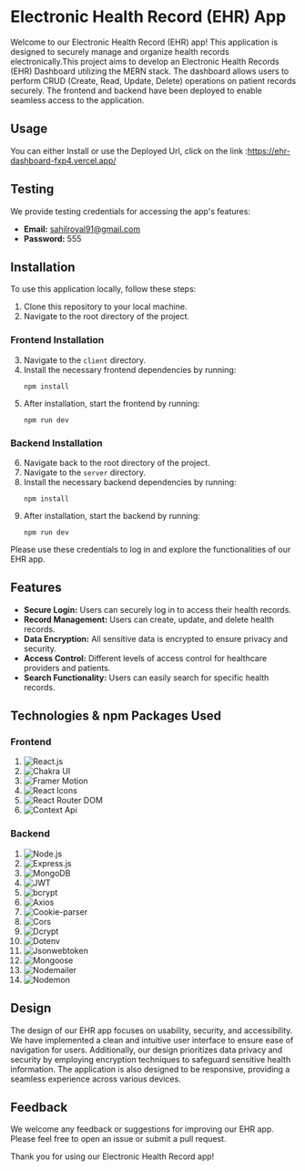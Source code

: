 # Electronic Health Record (EHR) App

Welcome to our Electronic Health Record (EHR) app! This application is designed to securely manage and organize health records electronically.This project aims to develop an Electronic Health Records (EHR) Dashboard utilizing the MERN stack. The dashboard allows users to perform CRUD (Create, Read, Update, Delete) operations on patient records securely. The frontend and backend have been deployed to enable seamless access to the application.

## Usage
 You can either Install or use the Deployed Url, click on the link :https://ehr-dashboard-fxp4.vercel.app/
 
## Testing

We provide testing credentials for accessing the app's features:

- **Email:** sahilroyal91@gmail.com
- **Password:** 555   

## Installation

To use this application locally, follow these steps:

1. Clone this repository to your local machine.
2. Navigate to the root directory of the project.

### Frontend Installation

3. Navigate to the `client` directory.
4. Install the necessary frontend dependencies by running:
    ```
    npm install
    ```
5. After installation, start the frontend by running:
    ```
    npm run dev
    ```

### Backend Installation

6. Navigate back to the root directory of the project.
7. Navigate to the `server` directory.
8. Install the necessary backend dependencies by running:
    ```
    npm install
    ```
9. After installation, start the backend by running:
    ```
    npm run dev
    ```



Please use these credentials to log in and explore the functionalities of our EHR app.

## Features

- **Secure Login:** Users can securely log in to access their health records.
- **Record Management:** Users can create, update, and delete health records.
- **Data Encryption:** All sensitive data is encrypted to ensure privacy and security.
- **Access Control:** Different levels of access control for healthcare providers and patients.
- **Search Functionality:** Users can easily search for specific health records.

## Technologies & npm Packages Used

### Frontend

1. 
   ![React.js](https://img.shields.io/badge/React.js-Latest-blue)
2.
   ![Chakra UI](https://img.shields.io/badge/Chakra%20UI-Latest-9cf)
3.
   ![Framer Motion](https://img.shields.io/badge/Framer%20Motion-Latest-brightgreen)
4. 
   ![React Icons](https://img.shields.io/badge/React%20Icons-Latest-blueviolet)
5. 
   ![React Router DOM](https://img.shields.io/badge/React%20Router%20DOM-Latest-orange)
6. ![Context Api](https://img.shields.io/badge/Context%20Api-Latest-brightgreen)



### Backend

1. 
   ![Node.js](https://img.shields.io/badge/Node.js-14.x-green)
2. 
   ![Express.js](https://img.shields.io/badge/Express.js-4.x-blue)
3.
   ![MongoDB](https://img.shields.io/badge/MongoDB-Latest-green)
4. 
   ![JWT](https://img.shields.io/badge/JWT-Authentication-orange)
5.
   ![bcrypt](https://img.shields.io/badge/bcrypt-Password%20Hashing-blue)
6.
   ![Axios](https://img.shields.io/badge/Axios-HTTP%20Requests-blue)
7. 
   ![Cookie-parser](https://img.shields.io/badge/Cookie--parser-Request%20Parsing-lightgrey)
8. 
   ![Cors](https://img.shields.io/badge/Cors-Cross--Origin%20Resource%20Sharing-lightgrey)
9. 
   ![Dcrypt](https://img.shields.io/badge/Dcrypt-Encryption-red)
10.
    ![Dotenv](https://img.shields.io/badge/Dotenv-Environment%20Variables-yellow)
11.
    ![Jsonwebtoken](https://img.shields.io/badge/Jsonwebtoken-Token%20Generation-orange)
12. 
    ![Mongoose](https://img.shields.io/badge/Mongoose-ORM-yellow)
13. 
    ![Nodemailer](https://img.shields.io/badge/Nodemailer-Email%20Sending-red)
14. 
    ![Nodemon](https://img.shields.io/badge/Nodemon-Development-green)


## Design

The design of our EHR app focuses on usability, security, and accessibility. We have implemented a clean and intuitive user interface to ensure ease of navigation for users. Additionally, our design prioritizes data privacy and security by employing encryption techniques to safeguard sensitive health information. The application is also designed to be responsive, providing a seamless experience across various devices.

## Feedback

We welcome any feedback or suggestions for improving our EHR app. Please feel free to open an issue or submit a pull request.

Thank you for using our Electronic Health Record app!
